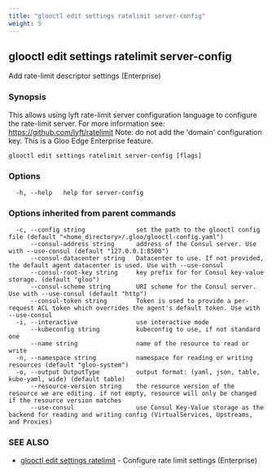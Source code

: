 ```yaml
---
title: "glooctl edit settings ratelimit server-config"
weight: 5
---
```

## glooctl edit settings ratelimit server-config

Add rate-limit descriptor settings (Enterprise)

### Synopsis

This allows using lyft rate-limit server configuration language to configure the rate-limit server.
		For more information see: https://github.com/lyft/ratelimit
		Note: do not add the 'domain' configuration key.
		This is a Gloo Edge Enterprise feature.

```
glooctl edit settings ratelimit server-config [flags]
```

### Options

```
  -h, --help   help for server-config
```

### Options inherited from parent commands

```
  -c, --config string              set the path to the glooctl config file (default "<home_directory>/.gloo/glooctl-config.yaml")
      --consul-address string      address of the Consul server. Use with --use-consul (default "127.0.0.1:8500")
      --consul-datacenter string   Datacenter to use. If not provided, the default agent datacenter is used. Use with --use-consul
      --consul-root-key string     key prefix for for Consul key-value storage. (default "gloo")
      --consul-scheme string       URI scheme for the Consul server. Use with --use-consul (default "http")
      --consul-token string        Token is used to provide a per-request ACL token which overrides the agent's default token. Use with --use-consul
  -i, --interactive                use interactive mode
      --kubeconfig string          kubeconfig to use, if not standard one
      --name string                name of the resource to read or write
  -n, --namespace string           namespace for reading or writing resources (default "gloo-system")
  -o, --output OutputType          output format: (yaml, json, table, kube-yaml, wide) (default table)
      --resource-version string    the resource version of the resource we are editing. if not empty, resource will only be changed if the resource version matches
      --use-consul                 use Consul Key-Value storage as the backend for reading and writing config (VirtualServices, Upstreams, and Proxies)
```

### SEE ALSO

* [glooctl edit settings ratelimit](../glooctl_edit_settings_ratelimit)	 - Configure rate limit settings (Enterprise)

